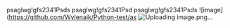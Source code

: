 psaglwg!gfs2341Psds
psaglwg!gfs2341Psd
psaglwg!gfs2341Psds
![image](https://github.com/Wylenaik/Python-test/as
![Uploading image.png…]()
